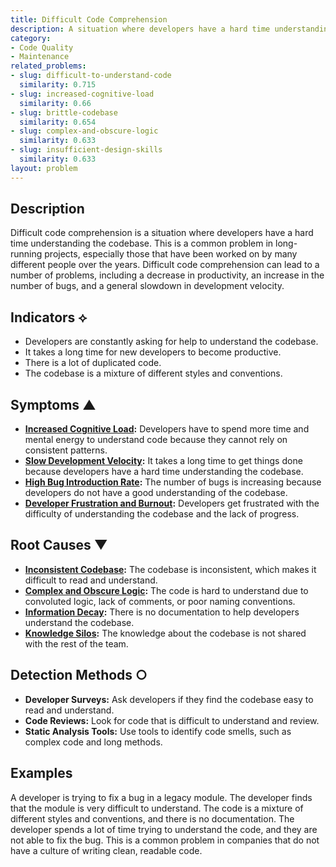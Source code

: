 ```yaml
---
title: Difficult Code Comprehension
description: A situation where developers have a hard time understanding the codebase.
category:
- Code Quality
- Maintenance
related_problems:
- slug: difficult-to-understand-code
  similarity: 0.715
- slug: increased-cognitive-load
  similarity: 0.66
- slug: brittle-codebase
  similarity: 0.654
- slug: complex-and-obscure-logic
  similarity: 0.633
- slug: insufficient-design-skills
  similarity: 0.633
layout: problem
---
```


## Description
Difficult code comprehension is a situation where developers have a hard time understanding the codebase. This is a common problem in long-running projects, especially those that have been worked on by many different people over the years. Difficult code comprehension can lead to a number of problems, including a decrease in productivity, an increase in the number of bugs, and a general slowdown in development velocity.

## Indicators ⟡
- Developers are constantly asking for help to understand the codebase.
- It takes a long time for new developers to become productive.
- There is a lot of duplicated code.
- The codebase is a mixture of different styles and conventions.

## Symptoms ▲
- **[Increased Cognitive Load](increased-cognitive-load.md):** Developers have to spend more time and mental energy to understand code because they cannot rely on consistent patterns.
- **[Slow Development Velocity](slow-development-velocity.md):** It takes a long time to get things done because developers have a hard time understanding the codebase.
- **[High Bug Introduction Rate](high-bug-introduction-rate.md):** The number of bugs is increasing because developers do not have a good understanding of the codebase.
- **[Developer Frustration and Burnout](developer-frustration-and-burnout.md):** Developers get frustrated with the difficulty of understanding the codebase and the lack of progress.

## Root Causes ▼
- **[Inconsistent Codebase](inconsistent-codebase.md):** The codebase is inconsistent, which makes it difficult to read and understand.
- **[Complex and Obscure Logic](complex-and-obscure-logic.md):** The code is hard to understand due to convoluted logic, lack of comments, or poor naming conventions.
- **[Information Decay](information-decay.md):** There is no documentation to help developers understand the codebase.
- **[Knowledge Silos](knowledge-silos.md):** The knowledge about the codebase is not shared with the rest of the team.

## Detection Methods ○
- **Developer Surveys:** Ask developers if they find the codebase easy to read and understand.
- **Code Reviews:** Look for code that is difficult to understand and review.
- **Static Analysis Tools:** Use tools to identify code smells, such as complex code and long methods.

## Examples
A developer is trying to fix a bug in a legacy module. The developer finds that the module is very difficult to understand. The code is a mixture of different styles and conventions, and there is no documentation. The developer spends a lot of time trying to understand the code, and they are not able to fix the bug. This is a common problem in companies that do not have a culture of writing clean, readable code.
